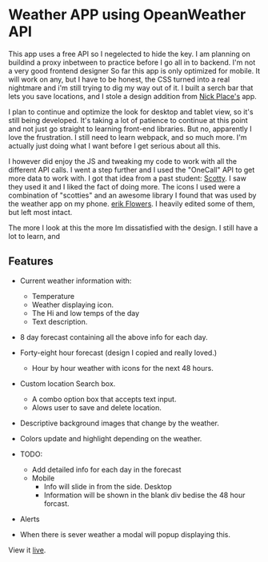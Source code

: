 
# Weather APP using OpeanWeather API

This app uses a free API so I negelected to hide the key. I am planning on buildind a proxy inbetween to practice before I go all in to backend. I'm not a very good frontend designer
So far this app is only optimized for mobile. It will work on any, but I have to be honest, the CSS turned into  a real nightmare and i'm still trying to dig my way out of it. I built a serch bar that lets you save locations, and I stole a design addition from [Nick Place's](https://github.com/enPlace/top-weather-app) app.

I plan to continue and optimize the look for desktop and tablet view, so it's still being developed. It's taking a lot of patience to continue at this point and not just go straight to learning front-end libraries. But no, apparently I love the frustration.
I still need to learn webpack, and so much more. I'm actually just doing what I want before I get serious about all this. 

I however did enjoy the JS and tweaking my code to work with all the different API calls. I went a step further and I used the "OneCall" API to get more data to work with. I got that idea from a past student: [Scotty](https://github.com/bscottnz/weather-app). I saw they used it and I liked the fact of doing more. The icons I used were a combination of "scotties" and an awesome library I found that was used by the weather app on my phone. [erik Flowers](https://erikflowers.github.io/weather-icons/). I heavily edited some of them, but left most intact.


The more I look at this the more Im dissatisfied with the design. I still have a lot to learn, and 
## Features
 - Current weather information with:
   - Temperature
   - Weather displaying icon.
   - The Hi and low temps of the day
   - Text description.
 - 8 day forecast containing all the above info for each day.
 - Forty-eight hour forecast (design I copied and really loved.)
   - Hour by hour weather with icons for the next 48 hours.
 - Custom location Search box.
   - A combo option box that accepts text input.
   - Alows user to save and delete location.
 - Descriptive background images that change by the weather.
 - Colors update and highlight depending on the weather.
 

- TODO:
  - Add detailed info for each day in the forecast
  - Mobile
    - Info will slide in from the side.
    Desktop
    - Information will be shown in the blank div bedise the 48 hour forcast.
 - Alerts
  - When there is sever weather a modal will popup displaying this.

  
  View it [live]( https://ddcroft73.github.io/weather-app/).